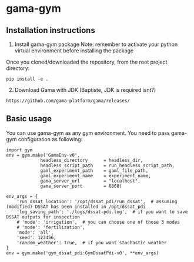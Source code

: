 # gama-gym
## Installation instructions
1. Install gama-gym package
Note: remember to activate your python virtual environment before installing the package

Once you cloned/downloaded the repository, from the root project directory:

```
pip install -e .
```
2. Download Gama with JDK (Baptiste, JDK is required isnt?)
```
https://github.com/gama-platform/gama/releases/
```
## Basic usage
You can use gama-gym as any gym environment. You need to pass gama-gym configuration as following:
```
import gym
env = gym.make('GamaEnv-v0',
             headless_directory      = headless_dir,
             headless_script_path    = run_headless_script_path,
             gaml_experiment_path    = gaml_file_path,
             gaml_experiment_name    = experiment_name,
             gama_server_url         = "localhost",
             gama_server_port        = 6868)

env_args = {
    'run_dssat_location': '/opt/dssat_pdi/run_dssat',  # assuming (modified) DSSAT has been installed in /opt/dssat_pdi
    'log_saving_path': './logs/dssat-pdi.log',  # if you want to save DSSAT outputs for inspection
    # 'mode': 'irrigation',  # you can choose one of those 3 modes
    # 'mode': 'fertilization',
    'mode': 'all',
    'seed': 123456,
    'random_weather': True,  # if you want stochastic weather
}
env = gym.make('gym_dssat_pdi:GymDssatPdi-v0', **env_args)
```

